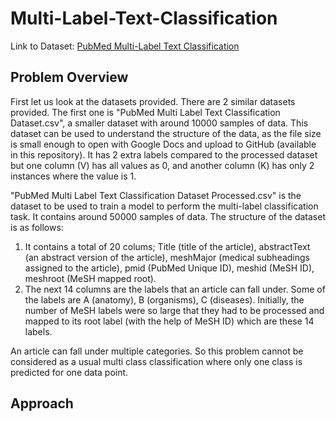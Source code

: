 # Multi-Label-Text-Classification

Link to Dataset: [PubMed Multi-Label Text Classification](https://www.kaggle.com/datasets/owaiskhan9654/pubmed-multilabel-text-classification)

## Problem Overview
First let us look at the datasets provided. There are 2 similar datasets provided. The first one is "PubMed Multi Label Text Classification Dataset.csv", a smaller dataset with around 10000 samples of data. This dataset can be used to understand the structure of the data, as the file size is small enough to open with Google Docs and upload to GitHub (available in this repository). It has 2 extra labels compared to the processed dataset but one column (V) has all values as 0, and another column (K) has only 2 instances where the value is 1.

"PubMed Multi Label Text Classification Dataset Processed.csv" is the dataset to be used to train a model to perform the multi-label classification task. It contains around 50000 samples of data. The structure of the dataset is as follows:
1. It contains a total of 20 colums; Title (title of the article), abstractText (an abstract version of the article), meshMajor (medical subheadings assigned to the article), pmid (PubMed Unique ID), meshid (MeSH ID), meshroot (MeSH mapped root).
2. The next 14 columns are the labels that an article can fall under. Some of the labels are A (anatomy), B (organisms), C (diseases). Initially, the number of MeSH labels were so large that they had to be processed and mapped to its root label (with the help of MeSH ID) which are these 14 labels.

An article can fall under multiple categories. So this problem cannot be considered as a usual multi class classification where only one class is predicted for one data point.

## Approach
